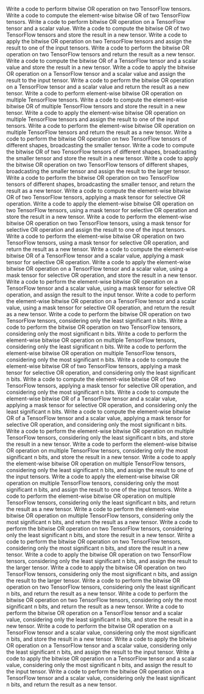 Write a code to perform bitwise OR operation on two TensorFlow tensors.
Write a code to compute the element-wise bitwise OR of two TensorFlow tensors.
Write a code to perform bitwise OR operation on a TensorFlow tensor and a scalar value.
Write a code to compute the bitwise OR of two TensorFlow tensors and store the result in a new tensor.
Write a code to apply the bitwise OR operation on two TensorFlow tensors and assign the result to one of the input tensors.
Write a code to perform the bitwise OR operation on two TensorFlow tensors and return the result as a new tensor.
Write a code to compute the bitwise OR of a TensorFlow tensor and a scalar value and store the result in a new tensor.
Write a code to apply the bitwise OR operation on a TensorFlow tensor and a scalar value and assign the result to the input tensor.
Write a code to perform the bitwise OR operation on a TensorFlow tensor and a scalar value and return the result as a new tensor.
Write a code to perform element-wise bitwise OR operation on multiple TensorFlow tensors.
Write a code to compute the element-wise bitwise OR of multiple TensorFlow tensors and store the result in a new tensor.
Write a code to apply the element-wise bitwise OR operation on multiple TensorFlow tensors and assign the result to one of the input tensors.
Write a code to perform the element-wise bitwise OR operation on multiple TensorFlow tensors and return the result as a new tensor.
Write a code to perform the bitwise OR operation on two TensorFlow tensors of different shapes, broadcasting the smaller tensor.
Write a code to compute the bitwise OR of two TensorFlow tensors of different shapes, broadcasting the smaller tensor and store the result in a new tensor.
Write a code to apply the bitwise OR operation on two TensorFlow tensors of different shapes, broadcasting the smaller tensor and assign the result to the larger tensor.
Write a code to perform the bitwise OR operation on two TensorFlow tensors of different shapes, broadcasting the smaller tensor, and return the result as a new tensor.
Write a code to compute the element-wise bitwise OR of two TensorFlow tensors, applying a mask tensor for selective OR operation.
Write a code to apply the element-wise bitwise OR operation on two TensorFlow tensors, using a mask tensor for selective OR operation and store the result in a new tensor.
Write a code to perform the element-wise bitwise OR operation on two TensorFlow tensors, using a mask tensor for selective OR operation and assign the result to one of the input tensors.
Write a code to perform the element-wise bitwise OR operation on two TensorFlow tensors, using a mask tensor for selective OR operation, and return the result as a new tensor.
Write a code to compute the element-wise bitwise OR of a TensorFlow tensor and a scalar value, applying a mask tensor for selective OR operation.
Write a code to apply the element-wise bitwise OR operation on a TensorFlow tensor and a scalar value, using a mask tensor for selective OR operation, and store the result in a new tensor.
Write a code to perform the element-wise bitwise OR operation on a TensorFlow tensor and a scalar value, using a mask tensor for selective OR operation, and assign the result to the input tensor.
Write a code to perform the element-wise bitwise OR operation on a TensorFlow tensor and a scalar value, using a mask tensor for selective OR operation, and return the result as a new tensor.
Write a code to perform the bitwise OR operation on two TensorFlow tensors, considering only the least significant n bits.
Write a code to perform the bitwise OR operation on two TensorFlow tensors, considering only the most significant n bits.
Write a code to perform the element-wise bitwise OR operation on multiple TensorFlow tensors, considering only the least significant n bits.
Write a code to perform the element-wise bitwise OR operation on multiple TensorFlow tensors, considering only the most significant n bits.
Write a code to compute the element-wise bitwise OR of two TensorFlow tensors, applying a mask tensor for selective OR operation, and considering only the least significant n bits.
Write a code to compute the element-wise bitwise OR of two TensorFlow tensors, applying a mask tensor for selective OR operation, and considering only the most significant n bits.
Write a code to compute the element-wise bitwise OR of a TensorFlow tensor and a scalar value, applying a mask tensor for selective OR operation, and considering only the least significant n bits.
Write a code to compute the element-wise bitwise OR of a TensorFlow tensor and a scalar value, applying a mask tensor for selective OR operation, and considering only the most significant n bits.
Write a code to perform the element-wise bitwise OR operation on multiple TensorFlow tensors, considering only the least significant n bits, and store the result in a new tensor.
Write a code to perform the element-wise bitwise OR operation on multiple TensorFlow tensors, considering only the most significant n bits, and store the result in a new tensor.
Write a code to apply the element-wise bitwise OR operation on multiple TensorFlow tensors, considering only the least significant n bits, and assign the result to one of the input tensors.
Write a code to apply the element-wise bitwise OR operation on multiple TensorFlow tensors, considering only the most significant n bits, and assign the result to one of the input tensors.
Write a code to perform the element-wise bitwise OR operation on multiple TensorFlow tensors, considering only the least significant n bits, and return the result as a new tensor.
Write a code to perform the element-wise bitwise OR operation on multiple TensorFlow tensors, considering only the most significant n bits, and return the result as a new tensor.
Write a code to perform the bitwise OR operation on two TensorFlow tensors, considering only the least significant n bits, and store the result in a new tensor.
Write a code to perform the bitwise OR operation on two TensorFlow tensors, considering only the most significant n bits, and store the result in a new tensor.
Write a code to apply the bitwise OR operation on two TensorFlow tensors, considering only the least significant n bits, and assign the result to the larger tensor.
Write a code to apply the bitwise OR operation on two TensorFlow tensors, considering only the most significant n bits, and assign the result to the larger tensor.
Write a code to perform the bitwise OR operation on two TensorFlow tensors, considering only the least significant n bits, and return the result as a new tensor.
Write a code to perform the bitwise OR operation on two TensorFlow tensors, considering only the most significant n bits, and return the result as a new tensor.
Write a code to perform the bitwise OR operation on a TensorFlow tensor and a scalar value, considering only the least significant n bits, and store the result in a new tensor.
Write a code to perform the bitwise OR operation on a TensorFlow tensor and a scalar value, considering only the most significant n bits, and store the result in a new tensor.
Write a code to apply the bitwise OR operation on a TensorFlow tensor and a scalar value, considering only the least significant n bits, and assign the result to the input tensor.
Write a code to apply the bitwise OR operation on a TensorFlow tensor and a scalar value, considering only the most significant n bits, and assign the result to the input tensor.
Write a code to perform the bitwise OR operation on a TensorFlow tensor and a scalar value, considering only the least significant n bits, and return the result as a new tensor.